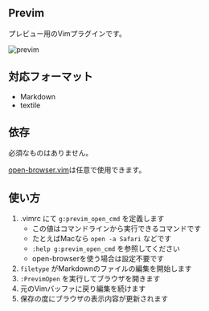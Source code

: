## Previm

プレビュー用のVimプラグインです。  

![previm](https://raw.github.com/kannokanno/previm/master/previm-example.png)

## 対応フォーマット

* Markdown
* textile

## 依存

必須なものはありません。

[open-browser.vim](https://github.com/tyru/open-browser.vim)は任意で使用できます。


## 使い方

1. .vimrc にて `g:previm_open_cmd` を定義します
    * この値はコマンドラインから実行できるコマンドです
    * たとえばMacなら `open -a Safari` などです
    * `:help g:previm_open_cmd` を参照してください
    * open-browserを使う場合は設定不要です
1. `filetype` がMarkdownのファイルの編集を開始します
1. `:PrevimOpen` を実行してブラウザを開きます
1. 元のVimバッファに戻り編集を続けます
1. 保存の度にブラウザの表示内容が更新されます

